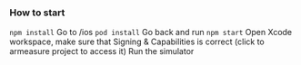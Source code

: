 ### How to start
`npm install`
Go to /ios
`pod install`
Go back and run
`npm start`
Open Xcode workspace, make sure that Signing & Capabilities is correct (click to armeasure project to access it)
Run the simulator